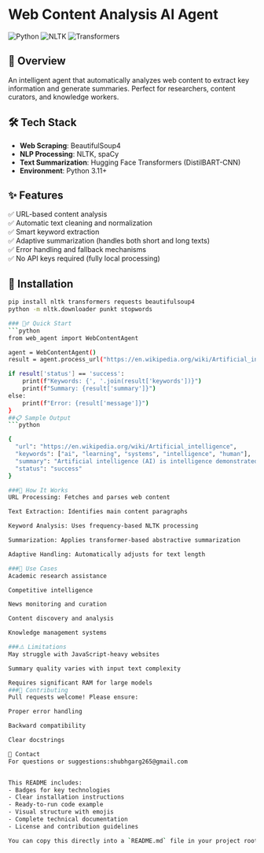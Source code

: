 # Web Content Analysis AI Agent

![Python](https://img.shields.io/badge/Python-3.11%2B-blue)
![NLTK](https://img.shields.io/badge/NLTK-3.9.1-green)
![Transformers](https://img.shields.io/badge/Transformers-4.50.3-orange)

## 📌 Overview
An intelligent agent that automatically analyzes web content to extract key information and generate summaries. Perfect for researchers, content curators, and knowledge workers.

## 🛠️ Tech Stack
- **Web Scraping**: BeautifulSoup4
- **NLP Processing**: NLTK, spaCy
- **Text Summarization**: Hugging Face Transformers (DistilBART-CNN)
- **Environment**: Python 3.11+

## ✨ Features
✅ URL-based content analysis  
✅ Automatic text cleaning and normalization  
✅ Smart keyword extraction  
✅ Adaptive summarization (handles both short and long texts)  
✅ Error handling and fallback mechanisms  
✅ No API keys required (fully local processing)  

## 🚀 Installation
```bash
pip install nltk transformers requests beautifulsoup4
python -m nltk.downloader punkt stopwords

### 🏃‍♂️ Quick Start
```python
from web_agent import WebContentAgent

agent = WebContentAgent()
result = agent.process_url("https://en.wikipedia.org/wiki/Artificial_intelligence")

if result['status'] == 'success':
    print(f"Keywords: {', '.join(result['keywords'])}")
    print(f"Summary: {result['summary']}")
else:
    print(f"Error: {result['message']}")
}
##📋 Sample Output
```python

{
  "url": "https://en.wikipedia.org/wiki/Artificial_intelligence",
  "keywords": ["ai", "learning", "systems", "intelligence", "human"],
  "summary": "Artificial intelligence (AI) is intelligence demonstrated by machines...",
  "status": "success"
}

###🧩 How It Works
URL Processing: Fetches and parses web content

Text Extraction: Identifies main content paragraphs

Keyword Analysis: Uses frequency-based NLTK processing

Summarization: Applies transformer-based abstractive summarization

Adaptive Handling: Automatically adjusts for text length

###🌟 Use Cases
Academic research assistance

Competitive intelligence

News monitoring and curation

Content discovery and analysis

Knowledge management systems

###⚠️ Limitations
May struggle with JavaScript-heavy websites

Summary quality varies with input text complexity

Requires significant RAM for large models
###🤝 Contributing
Pull requests welcome! Please ensure:

Proper error handling

Backward compatibility

Clear docstrings

📧 Contact
For questions or suggestions:shubhgarg265@gmail.com


This README includes:
- Badges for key technologies
- Clear installation instructions
- Ready-to-run code example
- Visual structure with emojis
- Complete technical documentation
- License and contribution guidelines

You can copy this directly into a `README.md` file in your project root directory. The formatting will render perfectly on GitHub/GitLab.
